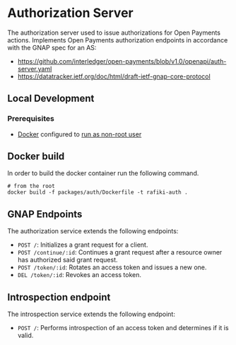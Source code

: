 # Authorization Server

The authorization server used to issue authorizations for Open Payments actions.
Implements Open Payments authorization endpoints in accordance with the GNAP spec for an AS:

- https://github.com/interledger/open-payments/blob/v1.0/openapi/auth-server.yaml
- https://datatracker.ietf.org/doc/html/draft-ietf-gnap-core-protocol

## Local Development

### Prerequisites

- [Docker](https://docs.docker.com/engine/install/) configured to [run as non-root user](https://docs.docker.com/engine/install/linux-postinstall/#manage-docker-as-a-non-root-user)

## Docker build

In order to build the docker container run the following command.

```shell
# from the root
docker build -f packages/auth/Dockerfile -t rafiki-auth .
```

## GNAP Endpoints

The authorization service extends the following endpoints:

- `POST /`: Initializes a grant request for a client.
- `POST /continue/:id`: Continues a grant request after a resource owner has authorized said grant request.
- `POST /token/:id`: Rotates an access token and issues a new one.
- `DEL /token/:id`: Revokes an access token.

## Introspection endpoint

The introspection service extends the following endpoint:

- `POST /`: Performs introspection of an access token and determines if it is valid.
